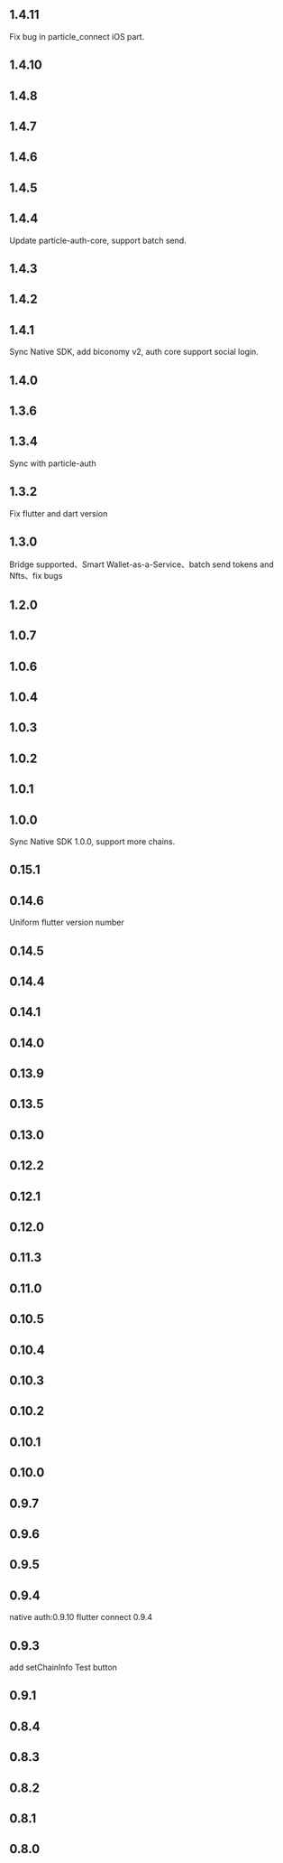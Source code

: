 ## 1.4.11
Fix bug in particle_connect iOS part.
## 1.4.10

## 1.4.8
## 1.4.7
## 1.4.6
## 1.4.5
## 1.4.4
Update particle-auth-core, support batch send.
## 1.4.3
## 1.4.2
## 1.4.1
Sync Native SDK, add biconomy v2, auth core support social login.
## 1.4.0
## 1.3.6
## 1.3.4
Sync with particle-auth
## 1.3.2
Fix flutter and dart version
## 1.3.0
Bridge supported、Smart Wallet-as-a-Service、batch send tokens and Nfts、fix bugs
## 1.2.0
## 1.0.7
## 1.0.6
## 1.0.4
## 1.0.3
## 1.0.2
## 1.0.1
## 1.0.0
Sync Native SDK 1.0.0, support more chains.
## 0.15.1
## 0.14.6
Uniform flutter version number
## 0.14.5
## 0.14.4
## 0.14.1
## 0.14.0
## 0.13.9
## 0.13.5
## 0.13.0
## 0.12.2
## 0.12.1
## 0.12.0
## 0.11.3
## 0.11.0
## 0.10.5
## 0.10.4
## 0.10.3
## 0.10.2
## 0.10.1
## 0.10.0
## 0.9.7
## 0.9.6
## 0.9.5
## 0.9.4
native auth:0.9.10
flutter connect 0.9.4
## 0.9.3
add setChainInfo Test button
## 0.9.1
## 0.8.4
## 0.8.3

## 0.8.2

## 0.8.1

## 0.8.0



